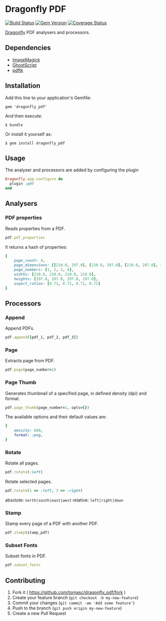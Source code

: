 # Dragonfly PDF

[![Build Status](https://travis-ci.org/tomasc/dragonfly_pdf.svg)](https://travis-ci.org/tomasc/dragonfly_pdf) [![Gem Version](https://badge.fury.io/rb/dragonfly_pdf.svg)](http://badge.fury.io/rb/dragonfly_pdf) [![Coverage Status](https://img.shields.io/coveralls/tomasc/dragonfly_pdf.svg)](https://coveralls.io/r/tomasc/dragonfly_pdf)

[Dragonfly](https://github.com/markevans/dragonfly) PDF analysers and processors.

## Dependencies

* [ImageMagick](http://www.imagemagick.org)
* [GhostScript](http://www.ghostscript.com)
* [pdftk](https://www.pdflabs.com/tools/pdftk-server)

## Installation

Add this line to your application's Gemfile:

    gem 'dragonfly_pdf'

And then execute:

    $ bundle

Or install it yourself as:

    $ gem install dragonfly_pdf

## Usage
The analyser and processors are added by configuring the plugin

```ruby
Dragonfly.app.configure do
  plugin :pdf
end
```

## Analysers

### PDF properties

Reads properties from a PDF.

```ruby
pdf.pdf_properties
```

It returns a hash of properties:

```ruby
{
    page_count: 4,
    page_dimensions: [[210.0, 297.0], [210.0, 297.0], [210.0, 297.0], [210.0, 297.0]],
    page_numbers: [1, 2, 3, 4],
    widths: [210.0, 210.0, 210.0, 210.0],
    heights: [297.0, 297.0, 297.0, 297.0],
    aspect_ratios: [0.71, 0.71, 0.71, 0.71]
}
```

## Processors

### Append

Append PDFs.

```ruby
pdf.append([pdf_1, pdf_2, pdf_3])
```

### Page

Extracts page from PDF.

```ruby
pdf.page(page_number=1)
```

### Page Thumb

Generates thumbnail of a specified page, in defined density (dpi) and format.

```ruby
pdf.page_thumb(page_number=1, opts={})
```

The available options and their default values are:

```ruby
{
    density: 600,
    format: :png,
}
```

### Rotate

Rotate all pages.

```ruby
pdf.rotate(:left)
```

Rotate selected pages.
```ruby
pdf.rotate(1 => :left, 3 => :right)
```

absolute: `north|south|east|west`
relative: `left|right|down`

### Stamp

Stamp every page of a PDF with another PDF.

```ruby
pdf.stamp(stamp_pdf)
```

### Subset Fonts

Subset fonts in PDF.

```ruby
pdf.subset_fonts
```

## Contributing

1. Fork it ( https://github.com/tomasc/dragonfly_pdf/fork )
2. Create your feature branch (`git checkout -b my-new-feature`)
3. Commit your changes (`git commit -am 'Add some feature'`)
4. Push to the branch (`git push origin my-new-feature`)
5. Create a new Pull Request
